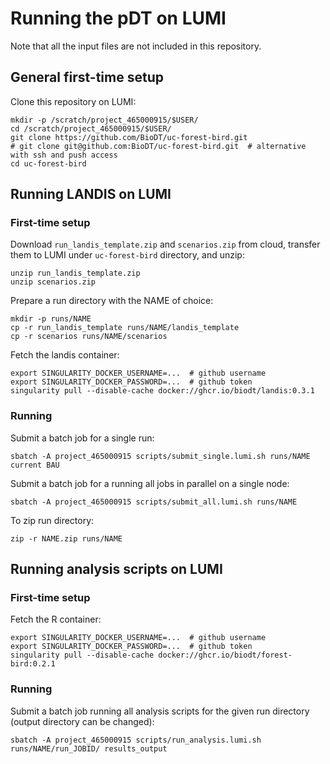 # Running the pDT on LUMI

Note that all the input files are not included in this repository.

## General first-time setup

Clone this repository on LUMI:

    mkdir -p /scratch/project_465000915/$USER/
    cd /scratch/project_465000915/$USER/
    git clone https://github.com/BioDT/uc-forest-bird.git
    # git clone git@github.com:BioDT/uc-forest-bird.git  # alternative with ssh and push access
    cd uc-forest-bird

## Running LANDIS on LUMI

### First-time setup

Download `run_landis_template.zip` and `scenarios.zip` from cloud,
transfer them to LUMI under `uc-forest-bird` directory, and unzip:

    unzip run_landis_template.zip
    unzip scenarios.zip

Prepare a run directory with the NAME of choice:

    mkdir -p runs/NAME
    cp -r run_landis_template runs/NAME/landis_template
    cp -r scenarios runs/NAME/scenarios

Fetch the landis container:

    export SINGULARITY_DOCKER_USERNAME=...  # github username
    export SINGULARITY_DOCKER_PASSWORD=...  # github token
    singularity pull --disable-cache docker://ghcr.io/biodt/landis:0.3.1

### Running

Submit a batch job for a single run:

    sbatch -A project_465000915 scripts/submit_single.lumi.sh runs/NAME current BAU

Submit a batch job for a running all jobs in parallel on a single node:

    sbatch -A project_465000915 scripts/submit_all.lumi.sh runs/NAME

To zip run directory:

    zip -r NAME.zip runs/NAME


## Running analysis scripts on LUMI

### First-time setup

Fetch the R container:

    export SINGULARITY_DOCKER_USERNAME=...  # github username
    export SINGULARITY_DOCKER_PASSWORD=...  # github token
    singularity pull --disable-cache docker://ghcr.io/biodt/forest-bird:0.2.1

### Running

Submit a batch job running all analysis scripts for the given run directory (output directory can be changed):

    sbatch -A project_465000915 scripts/run_analysis.lumi.sh runs/NAME/run_JOBID/ results_output

